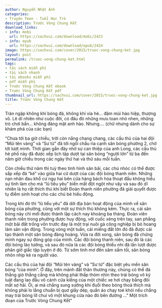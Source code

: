 ```yaml
---
author: Nguyễn Nhật Ánh
categories:
- Truyên Teen - Tuổi Học Trò
description: Trước Vòng Chung Kết
download_links:
- info: mobi
  url: https://sachvui.com/download/mobi/2423
- info: epub
  url: https://sachvui.com/download/epub/2424
image: https://sachvui.com/cover/2015/truoc-vong-chung-ket.jpg
layout: post
permalink: /truoc-vong-chung-ket.html
tags:
- tải sách miễn phí
- tải sách nhanh
- tải ebooks miễn phí
- pdf miễn phí
- Trước Vòng Chung Kết ebook
- Trước Vòng Chung Kết pdf
thumbnail_url: https://sachvui.com/cover/2015/truoc-vong-chung-ket.jpg
title: Trước Vòng Chung Kết
---
```


 <div class="item-desc text-justify"> <p>Tràn ngập không khí bóng đá, không khí vỉa hè… đậm mùi hào hiệp, thượng võ. Lẽ dĩ nhiên như cuộc đời, có đâu đó những mưu toan nhỏ nhen, những trò chơi bẩn… không đáng mặt anh hào. Nhưng…. (chữ nhưng dành cho sự khám phá của các bạn)</p><p>“Chưa tới ba giờ chiều, trời còn nắng chang chang, các cầu thủ của hai đội “Mũi tên vàng” và “Sư tử” đã tới ngồi chầu rìa cạnh sân bóng phường 2, chờ tới lượt mình. Thời gian gần đây nhờ sự can thiệp của anh Long, các cầu thủ hè phố này đã được xếp lịch tập dượt tại sân bóng “người lớn” từ ba đến năm giờ chiều trong các ngày thứ hai và thứ sáu mỗi tuần.</p><p>Còn chiều thứ năm thì tuỳ theo tình hình sân bãi, các chú nhóc có thể được sắp xếp đá “ké” vào giữa hai cữ dượt của các đội bóng thanh niên. Những nạn nhân đau khổ cư ngụ hai bên cửa hàng bách hóa thoạt đầu không hiểu sự tình làm cho mà “lũ tiêu yêu” biến mất đột ngột như vậy và sau đó dĩ nhiên là họ rất thích thú khi biết Đoàn thanh niên phường đã giải quyết được tụ điểm sinh hoạt cho các chú bé hiếu động.</p><p>Trong khi đó thì “lũ tiểu yêu” đã dời địa bàn hoạt động của mình về sân bóng của phường, cũng với một sự thích thú không kém. Thực ra, cái sân bóng này chỉ mới được thành lập cách nay khoảng ba tháng. Đoàn viên thanh niên trong phường được huy động, với cuốc xẻng trên tay, san phẳng một bãi đất trống vốn trước đay là một trại nuôi gà công nghiệp bị bỏ hoang làm sân vận động. Trong vòng một tuần, cái miếng đất lớn đó đã được cải tạo thành một sân bóng đàng hoàng. Vừa ra đời xong, sân bóng đã chứng minh ngay sự đóng góp của mình. Các đội bóng thanh niên, sau đó là các đội bóng lão tướng, và sau đó nữa là các đội bóng thiếu nhi đã lần lượt được phân giờ giấc tập luyện ở đó. Từ sớm tinh mơ đến sâm sẩm tối, sân bóng nhôn nhịp kẻ ra người vào.</p><p>Các cầu thủ của hai đội “Mũi tên vàng” và “Sư tử” đặc biệt yêu mến sân bóng “của mình”. Ở đây, trên mảnh đất thân thương này, chúng có thể đá thẳng giò thẳng cẳng mà không phải thấp thỏm nhìn theo trái bóng vô kỷ luật đang lao đầu vô cánh cửa kiếng của một chiếc xe hơi chạy bằng đôi mắt sợ hãi. Ôi, ai mà chẳng sung sướng khi đuổi theo bóng thoả thích mà không phải lo lắng chuẩn bị quơ giầy dép, quần áo chạy toé khói nếu chẳng may trái bóng lỡ chui vô một khung cửa nào đó bên đường ..." Một trích đoạn của Trước Vòng Chung Kết"</p> </div>